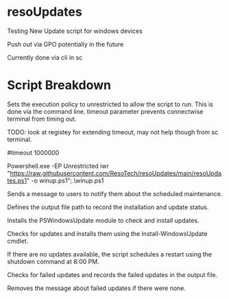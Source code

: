 # resoUpdates
Testing New Update script for windows devices

Push out via GPO potentially in the future

Currently done via cli in sc

# Script Breakdown 
Sets the execution policy to unrestricted to allow the script to run. This is done via the command line. 
timeout parameter prevents connectwise terminal from timing out. 

TODO: look at registey for extending timeout, may not help though from sc terminal. 

#timeout 1000000

Powershell.exe -EP Unrestricted iwr "https://raw.githubusercontent.com/ResoTech/resoUpdates/main/resoUpdates.ps1" -o winup.ps1";.\winup.ps1


Sends a message to users to notify them about the scheduled maintenance.

Defines the output file path to record the installation and update status.

Installs the PSWindowsUpdate module to check and install updates.

Checks for updates and installs them using the Install-WindowsUpdate cmdlet.

If there are no updates available, the script schedules a restart using the shutdown command at 8:00 PM.

Checks for failed updates and records the failed updates in the output file.

Removes the message about failed updates if there were none.

